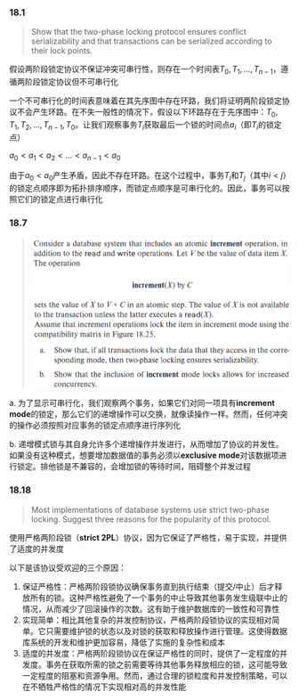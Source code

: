 ### 18.1

> Show that the two-phase locking protocol ensures conflict serializability and that transactions can be serialized according to their lock points.
>

假设两阶段锁定协议不保证冲突可串行性，则存在一个时间表$T_0, T_1, ..., T_{n-1}$，遵循两阶段锁定协议但不可串行化

一个不可串行化的时间表意味着在其先序图中存在环路，我们将证明两阶段锁定协议不会产生环路。在不失一般性的情况下，假设以下环路存在于先序图中：$T_0, T_1, T_2, ..., T_{n-1}, T_0$。让我们观察事务$T_i$获取最后一个锁的时间点$a_i$（即$T_i$的锁定点）

$a_0 < a_1 < a_2 < ... < a_{n-1} < a_0$

由于$a_0 < a_0$产生矛盾，因此不存在环路。在这个过程中，事务$T_i$和$T_j$（其中$i < j$）的锁定点顺序即为拓扑排序顺序，而锁定点顺序是可串行化的。因此，事务可以按照它们的锁定点进行串行化

### 18.7

> ![](p16.png)
>
> ![](p17.png)

a. 为了显示可串行化，我们观察两个事务，如果它们对同一项具有**increment mode**的锁定，那么它们的递增操作可以交换，就像读操作一样。然而，任何冲突的操作必须按照对应事务的锁定点顺序进行序列化

b. 递增模式锁与其自身允许多个递增操作并发进行，从而增加了协议的并发性。如果没有这种模式，想要增加数据值的事务必须以**exclusive mode**对该数据项进行锁定。排他锁是不兼容的，会增加锁的等待时间，阻碍整个并发过程

### 18.18

> Most implementations of database systems use strict two-phase locking. Suggest three reasons for the popularity of this protocol.

使用严格两阶段锁（**strict 2PL**）协议，因为它保证了严格性，易于实现，并提供了适度的并发度

以下是该协议受欢迎的三个原因：

1. 保证严格性：严格两阶段锁协议确保事务直到执行结束（提交/中止）后才释放所有的锁。这种严格性避免了一个事务的中止导致其他事务发生级联中止的情况，从而减少了回滚操作的次数。这有助于维护数据库的一致性和可靠性
2. 实现简单：相比其他复杂的并发控制协议，严格两阶段锁协议的实现相对简单。它只需要维护锁的状态以及对锁的获取和释放操作进行管理。这使得数据库系统的开发和维护更加容易，降低了实施的复杂性和成本
3. 适度的并发度：严格两阶段锁协议在保证严格性的同时，提供了一定程度的并发度。事务在获取所需的锁之前需要等待其他事务释放相应的锁，这可能导致一定程度的阻塞和资源争用。然而，通过合理的锁粒度和并发控制策略，可以在不牺牲严格性的情况下实现相对高的并发性能
